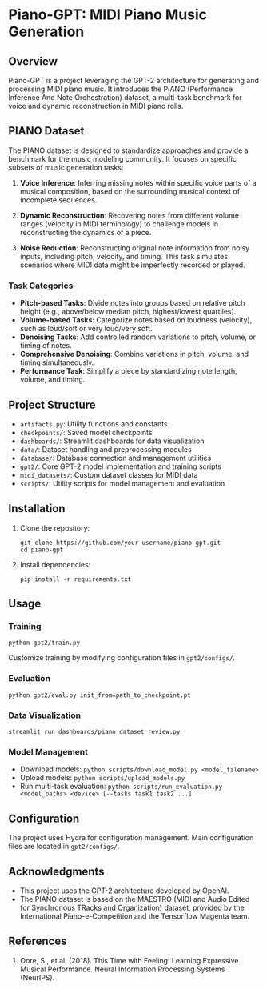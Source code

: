 
# Piano-GPT: MIDI Piano Music Generation

## Overview

Piano-GPT is a project leveraging the GPT-2 architecture for generating and processing MIDI piano music. It introduces the PIANO (Performance Inference And Note Orchestration) dataset, a multi-task benchmark for voice and dynamic reconstruction in MIDI piano rolls.

## PIANO Dataset

The PIANO dataset is designed to standardize approaches and provide a benchmark for the music modeling community. It focuses on specific subsets of music generation tasks:

1. **Voice Inference**: Inferring missing notes within specific voice parts of a musical composition, based on the surrounding musical context of incomplete sequences.

2. **Dynamic Reconstruction**: Recovering notes from different volume ranges (velocity in MIDI terminology) to challenge models in reconstructing the dynamics of a piece.

3. **Noise Reduction**: Reconstructing original note information from noisy inputs, including pitch, velocity, and timing. This task simulates scenarios where MIDI data might be imperfectly recorded or played.

### Task Categories

- **Pitch-based Tasks**: Divide notes into groups based on relative pitch height (e.g., above/below median pitch, highest/lowest quartiles).
- **Volume-based Tasks**: Categorize notes based on loudness (velocity), such as loud/soft or very loud/very soft.
- **Denoising Tasks**: Add controlled random variations to pitch, volume, or timing of notes.
- **Comprehensive Denoising**: Combine variations in pitch, volume, and timing simultaneously.
- **Performance Task**: Simplify a piece by standardizing note length, volume, and timing.

## Project Structure

- `artifacts.py`: Utility functions and constants
- `checkpoints/`: Saved model checkpoints
- `dashboards/`: Streamlit dashboards for data visualization
- `data/`: Dataset handling and preprocessing modules
- `database/`: Database connection and management utilities
- `gpt2/`: Core GPT-2 model implementation and training scripts
- `midi_datasets/`: Custom dataset classes for MIDI data
- `scripts/`: Utility scripts for model management and evaluation

## Installation

1. Clone the repository:
   ```
   git clone https://github.com/your-username/piano-gpt.git
   cd piano-gpt
   ```

2. Install dependencies:
   ```
   pip install -r requirements.txt
   ```

## Usage

### Training

```
python gpt2/train.py
```

Customize training by modifying configuration files in `gpt2/configs/`.

### Evaluation

```
python gpt2/eval.py init_from=path_to_checkpoint.pt
```

### Data Visualization

```
streamlit run dashboards/piano_dataset_review.py
```

### Model Management

- Download models: `python scripts/download_model.py <model_filename>`
- Upload models: `python scripts/upload_models.py`
- Run multi-task evaluation: `python scripts/run_evaluation.py <model_paths> <device> [--tasks task1 task2 ...]`

## Configuration

The project uses Hydra for configuration management. Main configuration files are located in `gpt2/configs/`.

## Acknowledgments

- This project uses the GPT-2 architecture developed by OpenAI.
- The PIANO dataset is based on the MAESTRO (MIDI and Audio Edited for Synchronous TRacks and Organization) dataset, provided by the International Piano-e-Competition and the Tensorflow Magenta team.

## References

1. Oore, S., et al. (2018). This Time with Feeling: Learning Expressive Musical Performance. Neural Information Processing Systems (NeurIPS).
